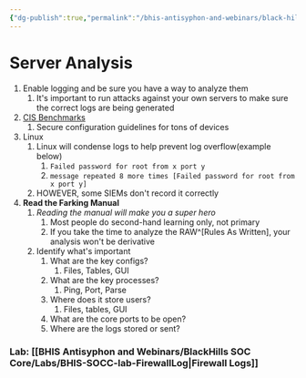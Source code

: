 ```yaml
---
{"dg-publish":true,"permalink":"/bhis-antisyphon-and-webinars/black-hills-soc-core/topics/socc-04-server-log-analysis/"}
---
```


# Server Analysis
1. Enable logging and be sure you have a way to analyze them
	1. It's important to run attacks against your own servers to make sure the correct logs are being generated
2. [CIS Benchmarks](https://www.cisecurity.org/cis-benchmarks)
	1. Secure configuration guidelines for tons of devices
3. Linux
	1. Linux will condense logs to help prevent log overflow(example below)
		1. `Failed password for root from x port y`
		2. `message repeated 8 more times [Failed password for root from x port y]`
	2. HOWEVER, some SIEMs don't record it correctly
4. **Read the Farking Manual**
	1. *Reading the manual will make you a super hero*
		1. Most people do second-hand learning only, not primary
		2. If you take the time to analyze the RAW^[Rules As Written], your analysis won't be derivative
	2. Identify what's important
		1. What are the key configs?
			1. Files, Tables, GUI
		2. What are the key processes?
			1. Ping, Port, Parse
		3. Where does it store users?
			1. Files, tables, GUI
		4. What are the core ports to be open?
		5. Where are the logs stored or sent?


### Lab: [[BHIS Antisyphon and Webinars/BlackHills SOC Core/Labs/BHIS-SOCC-lab-FirewallLog\|Firewall Logs]]
